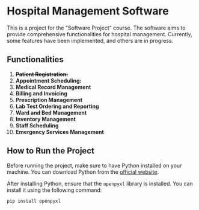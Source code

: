 # Hospital Management Software

This is a project for the "Software Project" course. The software aims to provide comprehensive functionalities for hospital management. Currently, some features have been implemented, and others are in progress.

## Functionalities

1. **~~Patient Registration:~~**
2. **Appointment Scheduling:** 
3. **Medical Record Management**
4. **Billing and Invoicing**
5. **Prescription Management**
6. **Lab Test Ordering and Reporting**
7. **Ward and Bed Management**
8. **Inventory Management**
9. **Staff Scheduling**
10. **Emergency Services Management**

## How to Run the Project

Before running the project, make sure to have Python installed on your machine. You can download Python from the [official website](https://www.python.org/downloads/).

After installing Python, ensure that the `openpyxl` library is installed. You can install it using the following command:

```bash
pip install openpyxl
